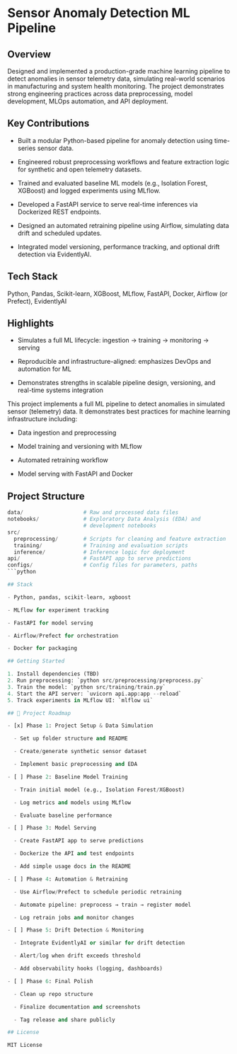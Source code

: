 # Sensor Anomaly Detection ML Pipeline

## Overview

Designed and implemented a production-grade machine learning pipeline to detect
anomalies in sensor telemetry data, simulating real-world scenarios in
manufacturing and system health monitoring. The project demonstrates strong
engineering practices across data preprocessing, model development, MLOps
automation, and API deployment.

## Key Contributions

- Built a modular Python-based pipeline for anomaly detection using
  time-series sensor data.

- Engineered robust preprocessing workflows and feature extraction logic
  for synthetic and open telemetry datasets.

- Trained and evaluated baseline ML models (e.g., Isolation Forest, XGBoost)
  and logged experiments using MLflow.

- Developed a FastAPI service to serve real-time inferences via Dockerized
  REST endpoints.

- Designed an automated retraining pipeline using Airflow, simulating
  data drift and scheduled updates.

- Integrated model versioning, performance tracking, and optional drift
  detection via EvidentlyAI.

## Tech Stack

Python, Pandas, Scikit-learn, XGBoost, MLflow, FastAPI, Docker, Airflow (or
Prefect), EvidentlyAI

## Highlights

- Simulates a full ML lifecycle: ingestion → training → monitoring → serving

- Reproducible and infrastructure-aligned: emphasizes DevOps and automation
  for ML

- Demonstrates strengths in scalable pipeline design, versioning,
  and real-time systems integration

This project implements a full ML pipeline to detect anomalies in simulated
sensor (telemetry) data. It demonstrates best practices for machine learning
infrastructure including:

- Data ingestion and preprocessing

- Model training and versioning with MLflow

- Automated retraining workflow

- Model serving with FastAPI and Docker

## Project Structure

```python
data/                   # Raw and processed data files
notebooks/              # Exploratory Data Analysis (EDA) and 
                        # development notebooks
src/
  preprocessing/        # Scripts for cleaning and feature extraction
  training/             # Training and evaluation scripts
  inference/            # Inference logic for deployment
api/                    # FastAPI app to serve predictions
configs/                # Config files for parameters, paths
```python

## Stack

- Python, pandas, scikit-learn, xgboost

- MLflow for experiment tracking

- FastAPI for model serving

- Airflow/Prefect for orchestration

- Docker for packaging

## Getting Started

1. Install dependencies (TBD)
2. Run preprocessing: `python src/preprocessing/preprocess.py`
3. Train the model: `python src/training/train.py`
4. Start the API server: `uvicorn api.app:app --reload`
5. Track experiments in MLflow UI: `mlflow ui`

## 📍 Project Roadmap

- [x] Phase 1: Project Setup & Data Simulation

  - Set up folder structure and README

  - Create/generate synthetic sensor dataset

  - Implement basic preprocessing and EDA

- [ ] Phase 2: Baseline Model Training

  - Train initial model (e.g., Isolation Forest/XGBoost)

  - Log metrics and models using MLflow

  - Evaluate baseline performance

- [ ] Phase 3: Model Serving

  - Create FastAPI app to serve predictions

  - Dockerize the API and test endpoints

  - Add simple usage docs in the README

- [ ] Phase 4: Automation & Retraining

  - Use Airflow/Prefect to schedule periodic retraining

  - Automate pipeline: preprocess → train → register model

  - Log retrain jobs and monitor changes

- [ ] Phase 5: Drift Detection & Monitoring

  - Integrate EvidentlyAI or similar for drift detection

  - Alert/log when drift exceeds threshold

  - Add observability hooks (logging, dashboards)

- [ ] Phase 6: Final Polish

  - Clean up repo structure

  - Finalize documentation and screenshots

  - Tag release and share publicly

## License

MIT License
